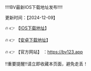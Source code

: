 ‼️‼️BV最新IOS下载地址发布‼️‼️

更新时间：【2024-12-09】

🔥 👉 【[IOS下载地址](https://bv123.app)】 

🔥 👉 【[安卓下载地址](https://bv123.app)】

🔥 👉 【官方网站】 ：https://bv123.app

‼️重要提醒‼️请立即收藏本页面，避免走丢！
